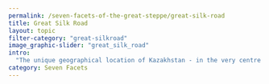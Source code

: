 ```yaml
---
permalink: /seven-facets-of-the-great-steppe/great-silk-road
title: Great Silk Road
layout: topic
filter-category: "great-silkroad"
image_graphic-slider: "great_silk_road"
intro:
  "The unique geographical location of Kazakhstan - in the very centre of the Eurasian continent - has contributed to the emergence of transit “corridors” between different countries and civilizations since ancient times."
category: Seven Facets
---
```

